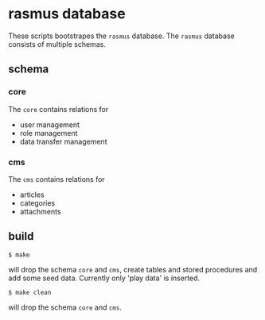 # rasmus database

These scripts bootstrapes the `rasmus` database.
The `rasmus` database consists of multiple schemas.

## schema

### core

The `core` contains relations for

* user management
* role management
* data transfer management

### cms

The `cms` contains relations for 

* articles
* categories
* attachments

## build

    $ make

will drop the schema `core` and `cms`, create tables and stored procedures and add some seed data.
Currently only 'play data' is inserted.

    $ make clean

will drop the schema `core` and `cms`.
